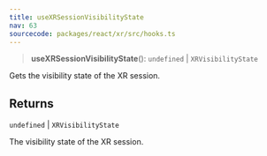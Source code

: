 ```yaml
---
title: useXRSessionVisibilityState
nav: 63
sourcecode: packages/react/xr/src/hooks.ts
---
```


> **useXRSessionVisibilityState**(): `undefined` \| `XRVisibilityState`

Gets the visibility state of the XR session.

## Returns

`undefined` \| `XRVisibilityState`

The visibility state of the XR session.
